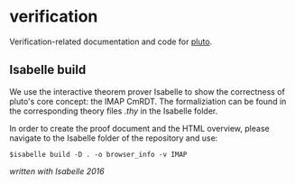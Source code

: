 # verification

Verification-related documentation and code for [pluto](https://github.com/go-pluto/pluto).


## Isabelle build

We use the interactive theorem prover Isabelle to show the correctness of pluto's core concept: the IMAP CmRDT. The formaliziation can be found in the corresponding theory files *.thy* in the Isabelle folder.

In order to create the proof document and the HTML overview, please navigate to the Isabelle folder of the repository and use:

`$isabelle build -D . -o browser_info -v IMAP`

*written with Isabelle 2016*
